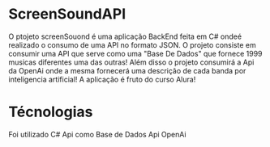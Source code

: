 # ScreenSoundAPI
O ptojeto screenSouond é uma aplicação BackEnd feita em C# ondeé realizado o consumo de uma API no formato JSON.
O projeto consiste em consumir uma API que serve como uma "Base De Dados" que fornece 1999 musicas diferentes uma das outras! Além disso o projeto consumirá a Api da OpenAi onde a mesma fornecerá uma descrição de cada banda por inteligencia artificial! A aplicação é fruto do curso Alura!

# Técnologias

Foi utilizado C#
Api como Base de Dados
Api OpenAi
